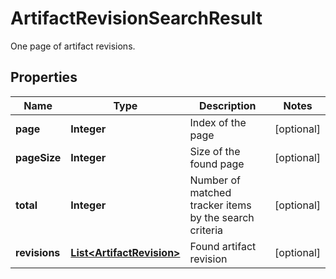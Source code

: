 

# ArtifactRevisionSearchResult

One page of artifact revisions.
## Properties

Name | Type | Description | Notes
------------ | ------------- | ------------- | -------------
**page** | **Integer** | Index of the page |  [optional]
**pageSize** | **Integer** | Size of the found page |  [optional]
**total** | **Integer** | Number of matched tracker items by the search criteria |  [optional]
**revisions** | [**List&lt;ArtifactRevision&gt;**](ArtifactRevision.md) | Found artifact revision |  [optional]



